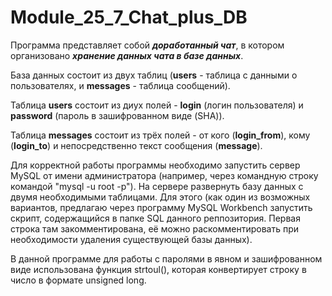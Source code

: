 # Module_25_7_Chat_plus_DB

Программа представляет собой ***доработанный чат***, в котором организовано ***хранение данных чата в базе данных***.

База данных состоит из двух таблиц (**users** - таблица с данными о пользователях, и **messages** - таблица сообщений).

Таблица **users** состоит из диух полей - **login** (логин пользователя) и **password** (пароль в зашифрованном виде (SHA)).

Таблица **messages** состоит из трёх полей - от кого (**login_from**), кому (**login_to**) и непосредственно текст сообщения (**message**).

Для корректной работы программы необходимо запустить сервер MySQL от имени администратора (например, через командную строку командой "mysql -u root -p"). На сервере развернуть базу данных с двумя необходимыми таблицами. Для этого (как один из возможных вариантов, предлагаю через программу MySQL Workbench запустить скрипт, содержащийся в папке SQL данного реппозитория. Первая строка там закомментирована, её можно раскомментировать при необходимости удаления существующей базы данных).

В данной программе для работы с паролями в явном и зашифрованном виде использована функция strtoul(), которая конвертирует строку в число в формате unsigned long.